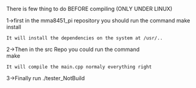 There is few thing to do BEFORE compiling (ONLY UNDER LINUX)

1->first in the mma8451_pi repository you should run the command
    make install

    It will install the dependencies on the system at /usr/..

2->Then in the src Repo you could run the command  
    make

    It will compile the main.cpp normaly everything right

3->Finally run 
    ./tester_NotBuild